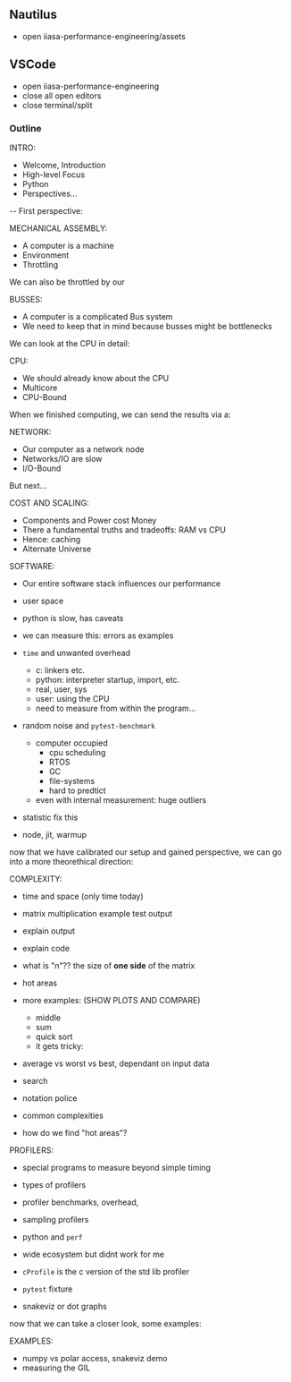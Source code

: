 
## Nautilus
- open iiasa-performance-engineering/assets


## VSCode 

- open iiasa-performance-engineering
- close all open editors
- close terminal/split

### Outline 

INTRO:
 - Welcome, Introduction
 - High-level Focus
 - Python
 - Perspectives...

-- First perspective:

MECHANICAL ASSEMBLY:
 - A computer is a machine
 - Environment
 - Throttling

We can also be throttled by our

BUSSES:
- A computer is a complicated Bus system
- We need to keep that in mind because busses might be bottlenecks

We can look at the CPU in detail:

CPU:
 - We should already know about the CPU
 - Multicore
 - CPU-Bound

When we finished computing, we can send the results via a:

NETWORK:
 - Our computer as a network node
 - Networks/IO are slow
 - I/O-Bound

But next...

COST AND SCALING:
- Components and Power cost Money
- There a fundamental truths and tradeoffs: RAM vs CPU
- Hence: caching
- Alternate Universe


SOFTWARE:
- Our entire software stack influences our performance
- user space
- python is slow, has caveats
- we can measure this: errors as examples
- `time` and unwanted overhead
    - c: linkers etc.
    - python: interpreter startup, import, etc.
    - real, user, sys
    - user: using the CPU
    - need to measure from within the program...

- random noise and `pytest-benchmark`
  - computer occupied
     - cpu scheduling
     - RTOS
     - GC
     - file-systems
     - hard to predtict
  - even with internal measurement: huge outliers

- statistic fix this
- node, jit, warmup

now that we have calibrated our setup and gained perspective, we can go into a more theorethical direction:

COMPLEXITY:
- time and space (only time today)
- matrix multiplication example test output
- explain output
- explain code
- what is "n"?? the size of **one side** of the matrix
- hot areas

- more examples: (SHOW PLOTS AND COMPARE)
   - middle 
   - sum 
   - quick sort
   - it gets tricky:

- average vs worst vs best, dependant on input data
- search
- notation police
- common complexities

- how do we find "hot areas"?

PROFILERS:
 - special programs to measure beyond simple timing
 - types of profilers
 - profiler benchmarks, overhead, 
 - sampling profilers

 - python and `perf`
 - wide ecosystem but didnt work for me

 - `cProfile` is the c version of the std lib profiler
 - `pytest` fixture
 - snakeviz or dot graphs

now that we can take a closer look, some examples:

EXAMPLES:

- numpy vs polar access, snakeviz demo
- measuring the GIL
